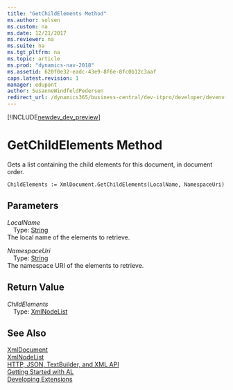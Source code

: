 ```yaml
---
title: "GetChildElements Method"
ms.author: solsen
ms.custom: na
ms.date: 12/21/2017
ms.reviewer: na
ms.suite: na
ms.tgt_pltfrm: na
ms.topic: article
ms.prod: "dynamics-nav-2018"
ms.assetid: 620f0e32-eadc-43e9-8f6e-8fc0b12c3aaf
caps.latest.revision: 1
manager: edupont
author: SusanneWindfeldPedersen
redirect_url: /dynamics365/business-central/dev-itpro/developer/devenv-restapi-overview
---
```


[!INCLUDE[newdev_dev_preview](../includes/newdev_dev_preview.md)]

# GetChildElements Method
Gets a list containing the child elements for this document, in document order.  
```  
ChildElements := XmlDocument.GetChildElements(LocalName, NamespaceUri)  
```  
## Parameters
*LocalName*    
&emsp;Type: [String](../datatypes/devenv-text-data-type.md)  
The local name of the elements to retrieve.  
  
*NamespaceUri*    
&emsp;Type: [String](../datatypes/devenv-text-data-type.md)  
The namespace URI of the elements to retrieve.  
  
## Return Value
*ChildElements*  
&emsp;Type: [XmlNodeList](xmlnodelist-class.md)  
  
## See Also
[XmlDocument](xmldocument-class.md)  
[XmlNodeList](xmlnodelist-class.md)  
[HTTP, JSON, TextBuilder, and XML API](../devenv-restapi-overview.md)  
[Getting Started with AL](../devenv-get-started.md)  
[Developing Extensions](../devenv-dev-overview.md)  

